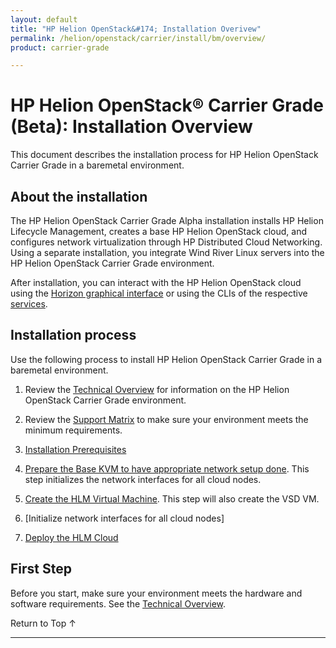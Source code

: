 ```yaml
---
layout: default
title: "HP Helion OpenStack&#174; Installation Overivew"
permalink: /helion/openstack/carrier/install/bm/overview/
product: carrier-grade

---
```

<!--UNDER REVISION-->


<script>

function PageRefresh {
onLoad="window.refresh"
}

PageRefresh();

</script>

# HP Helion OpenStack&#174; Carrier Grade (Beta): Installation Overview

This document describes the installation process for HP Helion OpenStack Carrier Grade in a baremetal environment. 

## About the installation 

The HP Helion OpenStack Carrier Grade Alpha installation installs HP Helion Lifecycle Management, creates a base HP Helion OpenStack cloud, and configures network virtualization through HP Distributed Cloud Networking. Using a separate installation, you integrate Wind River Linux servers into the HP Helion OpenStack Carrier Grade environment.

After installation, you can interact with the HP Helion OpenStack cloud using the [Horizon graphical interface](/helion/openstack/carrier/services/horizon/overview/) or using the CLIs of the respective [services](/helion/openstack/carrier/services/overview/). 

## Installation process

Use the following process to install HP Helion OpenStack Carrier Grade in a baremetal environment. 

1. Review the [Technical Overview](/helion/openstack/carrier/technical-overview/) for information on the HP Helion OpenStack Carrier Grade environment.

2. Review the [Support Matrix](/helion/openstack/carrier/support-matrix/) to make sure your environment meets the minimum requirements.

3. [Installation Prerequisites](/helion/openstack/carrier/install/prereqs/)

4. [Prepare the Base KVM to have appropriate network setup done](/helion/openstack/carrier/install/bm/network/prepare/). This step initializes the network interfaces for all cloud nodes.

5. [Create the HLM Virtual Machine](/helion/openstack/carrier/install/bm/hlm-vm/). This step will also create the VSD VM.

6. [Initialize network interfaces for all cloud nodes]

7. [Deploy the HLM Cloud](/helion/openstack/carrier/install/bm/hlm-cloud/)

## First Step ##

Before you start, make sure your environment meets the hardware and software requirements. See the [Technical Overview](/helion/openstack/carrier/technical-overview/).

<a href="#top" style="padding:14px 0px 14px 0px; text-decoration: none;"> Return to Top &#8593; </a>
 
----
